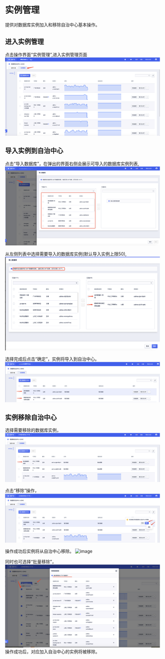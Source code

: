 # 实例管理
  提供对数据库实例加入和移除自治中心基本操作。

## 进入实例管理
  点击操作界面“实例管理”,进入实例管理页面
  ![image](/images/access-entrance-instance-manager.png) 

## 导入实例到自治中心
  点击“导入数据库”，在弹出的界面右侧会展示可导入的数据库实例列表,
  ![image](/images/instance-management-import-instance.png)
   
  从左侧列表中选择需要导入的数据库实例(默认导入实例上限50),
  ![image](/images/instance-management-import-instance-selection.png)

  选择完成后点击“确定”，实例将导入到自治中心。
  ![image](/images/instance-management-imported-instance.png)

## 实例移除自治中心
  选择需要移除的数据库实例，
  ![image](/images/instance-management-waiting-remove-instance.png)

  点击“移除”操作，
  ![image](/images/instance-management-click-remove.png)

  操作成功后实例将从自治中心移除。
  ![image](/images/instance-management-click-remove-completed.png)

  同时也可选择“批量移除”，
  ![image](/images/instance-management-click-remove-batch.png)
  操作成功后，对应加入自治中心的实例将被移除。
